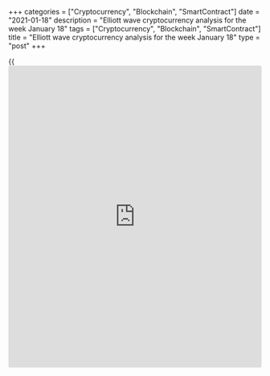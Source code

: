 +++
categories = ["Cryptocurrency", "Blockchain", "SmartContract"]
date = "2021-01-18"
description = "Elliott wave cryptocurrency analysis for the week January 18"
tags = ["Cryptocurrency", "Blockchain", "SmartContract"]
title = "Elliott wave cryptocurrency analysis for the week January 18"
type = "post"
+++

{{<iframe id="large-banner" src="https://www.bounty.group/#slide=22.0" width="100%" height="600" scrolling="no" style="border: 0px solid rgb(216, 221, 230); border-radius: 3px;">}}

2021-01-18

2021-01-18

Medium-term forecast for five cryptocurrencies as of 18.01.2021Roman
Onegin

I welcome my readers!

I have prepared a medium-term cryptocurrency forecast based on Elliott
wave analysis of Bitcoin, Ethereum, Litecoin, EOS, and Ripple. I offer
trading signals for each cryptocurrency pair.

The Bitcoin market is forming a bullish impulse. The EOS has started
forming the final leg of the triple zigzag. The Ethereum, Litecoin, and
Ripple are forming the final impulse waves of the simple zigzags.

The article covers the following subjects:

##  **Elliott wave Bitcoin analysis**

Bitcoin continues forming the global upward impulse wave. It is composed
of five sub-waves 1-2-3-4-5. When the corrective wave 4, composed of the
sub-waves [W]-[X]-[Y], the market has started rising in the bullish
impulse wave 5. Wave 5, like the main trend, is an impulse. Let us
explore the most recent chart section in more detail in the eight-hour
timeframe.



Four out five sub-waves have completed with wave 5. There is currently
forming the final wave (5) of [5]. The upward impulse wave 3 has
recently completed, and there is now forming the flat corrective wave 4
as a contracting triangle. The sub-waves [c]-[d]-[e] of this triangle
should be forming soon. Next, the price will continue rising in wave 5
up to a level above the previous high of 42000.00, made by wave 3,
towards a level of 50000.00.

### Trading plan for [BTCUSD][1] for the week:

Buy 35331.00, TP 42000.00

* * *

##  **Elliott wave Ethereum analysis**

The ETHUSD market is forming a bullish zigzag composed of three large
sub-waves A-B-C. The chart displays the final section of impulse wave A,
and the structure of the corrective wave B that is a bearish triple
zigzag. The second impulse wave C has not yet completed. There is now
forming the final leg of the C wave, impulse [5]. Let us study its
structure in the H8 hour timeframe.

Sub-waves (1)-(2)-(3)-(4) have completed within impulse [5]. The price
is rising in the final impulse wave (5). Wave (5) has also completed
four elements out of five. Therefore, the price should be rising in sub-
wave 5 to a level of 1450.00, where the entire bullish trend should end.
So, the market should be running up in wave 5 in the near future.

### Trading plan **[ETHUSD][2] **for the week:

Buy 1198.59, TP 1450.00

* * *

##  **Elliott wave Litecoin analysis**

The LTCUSD market is forming a bullish standard zigzag A-B-C. In March
2020, the market completed forming the corrective wave B as a triple
zigzag [W]-[X]-[Y]-[X]-[Z]. Next, the price started rising in the upward
impulse wave. Impulse [3] has recently finished, and there is forming
the corrective wave [4]. Let us explore this chart section in more
detail in a shorter timeframe.

After the bullish impulse [3] completed, the price crashed. The market
formed wave (A), and the corrective wave (B) has completed by half. The
market should continue rising to a level of 157.00, where wave (B) will
be 61.8% of the (A) impulse. Next, the cryptocurrency pair will be
declining in the impulse wave (C) to a level of 115.00. Level 115.5 is a
little lower than the previous low. An approximate trajectory of the
future price movement is outlined in the chart.

### Trading plan for **[LTCUSD][3]**  for the week:

Buy 140.27, TP 157.00

* * *

##  **Elliott wave EOS analysis**

The EOSUSD market continues forming the bearish triple zigzag, composed
of the sub-waves [W]-[X]-[Y]-[X]-[Z]. From February till December 2020,
the upward linking wave [X] was forming. The [X] wave is a triple zigzag
(w)-(x)-(y)-(x)-(z). There is developing the initial element of the
final wave [Z], which could end as a simple zigzag (a)-(b)-(c), like
other motive waves [W] and [Y]. Let us explore the [Z] wave in more
detail in the H8 time frame.

The first impulse wave (A) has completed within the down wave [Z]. Next,
the market has started rising. There is now forming the bullish
corrective wave (B). The (B) wave should end at a level of 3.13, where
it will 50% of the (A) wave according to Fibonacci retracements. After
the suggested level is reached, the EOS price should start declining in
the (C) wave to a level of 1.50, as it is outlined in the chart.

### Trading plan for **[EOSUSD][4]**  for the week:

Buy 2.71, TP 3.13

* * *

##  **Elliott wave Ripple analysis**

The XRPUSD market, like the ETHUSD and LTCUSD, is forming a large upward
zigzag A-B-C. The first two legs of the zigzag, the sub-waves A and B,
have completed. Wave A is an impulse; wave B is a bearish triple zigzag.
There is now developing the first element of the impulse wave C. Let us
see the most recent chart section in an eight-hour timeframe.

After the triple zigzag B completed, the market ha started running up.
There is now forming the first leg of the bullish impulse, wave (1).
Wave (1) is unfolding as a five-wave impulse 1-2-3-4-5. The sideways
corrective wave 4 must have finished as a contracting triangle.
Therefore, the price should be rising in wave 5 to a level of 0.368,
marked by wave 3. Next, the market should be running down in correction
(2), as it is outlined in the chart.

### Trading plan for **[XRPUSD][5]** for the week:

Buy 0.273, TP 0.368

* * *

P.S. Did you like my article? Share it in social networks: it will be
the best “thank you" :)

Ask me questions and comment below. I’ll be glad to answer your
questions and give necessary explanations.

 **Useful links:**

  * I recommend trying to trade with a reliable broker [here][6]. The system allows you to trade by yourself or copy successful traders from all across the globe.
  * Use my promo-code BLOG for getting deposit bonus 50% on LiteForex platform. Just enter this code in the appropriate field while [depositing][7] your trading account.
  * Telegram chat for traders: <t.me/liteforexengchat>. We are sharing the signals and trading experience
  * Telegram channel with high-quality analytics, Forex reviews, training articles, and other useful things for traders <t.me/liteforex>

## Price chart of BTCUSD in real time mode

The content of this article reflects the author’s opinion and does not
necessarily reflect the official position of LiteForex. The material
published on this page is provided for informational purposes only and
should not be considered as the provision of investment advice for the
purposes of Directive 2004/39/EC.

Rate this article:

{{value}}

( {{count}} {{title}} )

   1. my.liteforex.com/trading/chart?symbol=BTCUSD
   2. my.liteforex.com/trading/chart?symbol=ETHUSD
   3. my.liteforex.com/trading/chart?symbol=LTCUSD
   4. my.liteforex.com/trading/chart?symbol=EOSUSD&returnUrl=true
   5. my.liteforex.com/trading/chart?symbol=XRPUSD
   6. my.liteforex.com/?category=analysts-opinions&slug=medium-term-forecast-for-five-cryptocurrencies-as-of-18012021&openPopup=%2Fregistration%2Fpopup&utm_source=blog&utm_medium=article&utm_campaign=bonus
   7. my.liteforex.com/deposit/?category=analysts-opinions&slug=medium-term-forecast-for-five-cryptocurrencies-as-of-18012021&promo_code=BLOG&utm_source=blog&utm_medium=article&utm_campaign=bonus